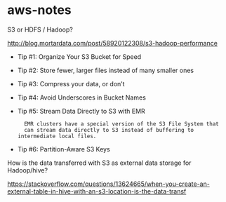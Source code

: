 # aws-notes

S3 or HDFS / Hadoop?

http://blog.mortardata.com/post/58920122308/s3-hadoop-performance

- Tip #1: Organize Your S3 Bucket for Speed
- Tip #2: Store fewer, larger files instead of many smaller ones
- Tip #3: Compress your data, or don’t
- Tip #4: Avoid Underscores in Bucket Names
- Tip #5: Stream Data Directly to S3 with EMR

        EMR clusters have a special version of the S3 File System that 
        can stream data directly to S3 instead of buffering to intermediate local files.

- Tip #6: Partition-Aware S3 Keys

How is the data transferred with S3 as external data storage for Hadoop/hive?

https://stackoverflow.com/questions/13624665/when-you-create-an-external-table-in-hive-with-an-s3-location-is-the-data-transf
